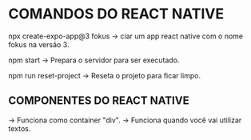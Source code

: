 # COMANDOS DO REACT NATIVE
npx create-expo-app@3 fokus
->  ciar um app react native com o nome fokus na versão 3.

npm start
-> Prepara o servidor para ser executado.

npm run reset-project
-> Reseta o projeto para ficar limpo.

## COMPONENTES DO REACT NATIVE

<View></View> -> Funciona como container "div".
<Text></Text> -> Funciona quando você vai utilizar textos.

